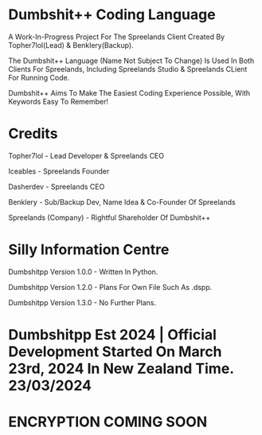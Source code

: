 # Dumbshit++ Coding Language

A Work-In-Progress Project For The Spreelands Client Created By Topher7lol(Lead) & Benklery(Backup).

The Dumbshit++ Language (Name Not Subject To Change) Is Used In Both Clients For Spreelands, Including Spreelands Studio & Spreelands CLient For Running Code.

Dumbshit++ Aims To Make The Easiest Coding Experience Possible, With Keywords Easy To Remember!


# Credits

Topher7lol - Lead Developer & Spreelands CEO

Iceables - Spreelands Founder

Dasherdev - Spreelands CEO

Benklery - Sub/Backup Dev, Name Idea & Co-Founder Of Spreelands

Spreelands (Company) - Rightful Shareholder Of Dumbshit++


# Silly Information Centre
Dumbshitpp Version 1.0.0 - Written In Python.

Dumbshitpp Version 1.2.0 - Plans For Own File Such As .dspp.

Dumbshitpp Version 1.3.0 - No Further Plans.


# Dumbshitpp Est 2024  |  Official Development Started On March 23rd, 2024 In New Zealand Time. 23/03/2024

# ENCRYPTION COMING SOON
